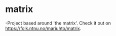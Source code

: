 # matrix
-Project based around 'the matrix'. Check it out on <a href="https://folk.ntnu.no/mariuhto/matrix">https://folk.ntnu.no/mariuhto/matrix</a>.
